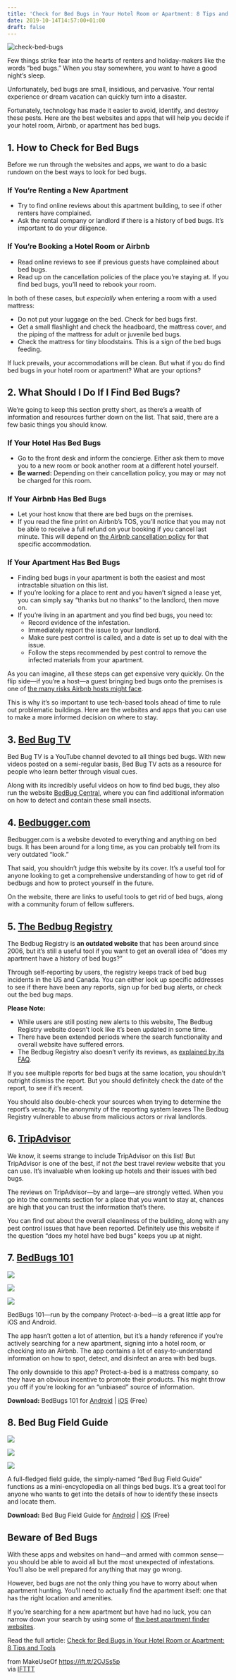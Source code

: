 ```yaml
---
title: 'Check for Bed Bugs in Your Hotel Room or Apartment: 8 Tips and Tools'
date: 2019-10-14T14:57:00+01:00
draft: false
---
```


![check-bed-bugs](https://static.makeuseof.com/wp-content/uploads/2019/10/check-bed-bugs.jpg)

Few things strike fear into the hearts of renters and holiday-makers like the words “bed bugs.” When you stay somewhere, you want to have a good night’s sleep.

Unfortunately, bed bugs are small, insidious, and pervasive. Your rental experience or dream vacation can quickly turn into a disaster.

Fortunately, technology has made it easier to avoid, identify, and destroy these pests. Here are the best websites and apps that will help you decide if your hotel room, Airbnb, or apartment has bed bugs.

1\. How to Check for Bed Bugs
-----------------------------

Before we run through the websites and apps, we want to do a basic rundown on the best ways to look for bed bugs.

### If You’re Renting a New Apartment

*   Try to find online reviews about this apartment building, to see if other renters have complained.
*   Ask the rental company or landlord if there is a history of bed bugs. It’s important to do your diligence.

### If You’re Booking a Hotel Room or Airbnb

*   Read online reviews to see if previous guests have complained about bed bugs.
*   Read up on the cancellation policies of the place you’re staying at. If you find bed bugs, you’ll need to rebook your room.

In both of these cases, but _especially_ when entering a room with a used mattress:

*   Do not put your luggage on the bed. Check for bed bugs first.
*   Get a small flashlight and check the headboard, the mattress cover, and the piping of the mattress for adult or juvenile bed bugs.
*   Check the mattress for tiny bloodstains. This is a sign of the bed bugs feeding.

If luck prevails, your accommodations will be clean. But what if you do find bed bugs in your hotel room or apartment? What are your options?

2\. What Should I Do If I Find Bed Bugs?
----------------------------------------

We’re going to keep this section pretty short, as there’s a wealth of information and resources further down on the list. That said, there are a few basic things you should know.

### If Your Hotel Has Bed Bugs

*   Go to the front desk and inform the concierge. Either ask them to move you to a new room or book another room at a different hotel yourself.
*   **Be warned:** Depending on their cancellation policy, you may or may not be charged for this room.

### If Your Airbnb Has Bed Bugs

*   Let your host know that there are bed bugs on the premises.
*   If you read the fine print on Airbnb’s TOS, you’ll notice that you may not be able to receive a full refund on your booking if you cancel last minute. This will depend on [the Airbnb cancellation policy](https://www.airbnb.com/home/cancellation_policies) for that specific accommodation.

### If Your Apartment Has Bed Bugs

*   Finding bed bugs in your apartment is both the easiest and most intractable situation on this list.
*   If you’re looking for a place to rent and you haven’t signed a lease yet, you can simply say “thanks but no thanks” to the landlord, then move on.
*   If you’re living in an apartment and you find bed bugs, you need to:
    *   Record evidence of the infestation.
    *   Immediately report the issue to your landlord.
    *   Make sure pest control is called, and a date is set up to deal with the issue.
    *   Follow the steps recommended by pest control to remove the infected materials from your apartment.

As you can imagine, all these steps can get expensive very quickly. On the flip side—if you’re a host—a guest bringing bed bugs onto the premises is one of [the many risks Airbnb hosts might face](//www.makeuseof.com/tag/risks-rewards-renting-apartment-airbnb/).

This is why it’s so important to use tech-based tools ahead of time to rule out problematic buildings. Here are the websites and apps that you can use to make a more informed decision on where to stay.

3\. [Bed Bug TV](https://www.youtube.com/user/BedBugCentralTV)
--------------------------------------------------------------

Bed Bug TV is a YouTube channel devoted to all things bed bugs. With new videos posted on a semi-regular basis, Bed Bug TV acts as a resource for people who learn better through visual cues.

Along with its incredibly useful videos on how to find bed bugs, they also run the website [BedBug Central](https://www.bedbugcentral.com), where you can find additional information on how to detect and contain these small insects.

4\. [Bedbugger.com](http://bedbugger.com/)
------------------------------------------

Bedbugger.com is a website devoted to everything and anything on bed bugs. It has been around for a long time, as you can probably tell from its very outdated “look.”

That said, you shouldn’t judge this website by its cover. It’s a useful tool for anyone looking to get a comprehensive understanding of how to get rid of bedbugs and how to protect yourself in the future.

On the website, there are links to useful tools to get rid of bed bugs, along with a community forum of fellow sufferers.

5\. [The Bedbug Registry](http://www.bedbugregistry.com/)
---------------------------------------------------------

The Bedbug Registry is **an outdated website** that has been around since 2006, but it’s still a useful tool if you want to get an overall idea of “does my apartment have a history of bed bugs?”

Through self-reporting by users, the registry keeps track of bed bug incidents in the US and Canada. You can either look up specific addresses to see if there have been any reports, sign up for bed bug alerts, or check out the bed bug maps.

**Please Note:**

*   While users are still posting new alerts to this website, The Bedbug Registry website doesn’t look like it’s been updated in some time.
*   There have been extended periods where the search functionality and overall website have suffered errors.
*   The Bedbug Registry also doesn’t verify its reviews, as [explained by its FAQ](https://bedbugregistry.com/faq/).

If you see multiple reports for bed bugs at the same location, you shouldn’t outright dismiss the report. But you should definitely check the date of the report, to see if it’s recent.

You should also double-check your sources when trying to determine the report’s veracity. The anonymity of the reporting system leaves The Bedbug Registry vulnerable to abuse from malicious actors or rival landlords.

6\. [TripAdvisor](https://www.tripadvisor.com/)
-----------------------------------------------

We know, it seems strange to include TripAdvisor on this list! But TripAdvisor is one of the best, if not _the_ best travel review website that you can use. It’s invaluable when looking up hotels and their issues with bed bugs.

The reviews on TripAdvisor—by and large—are strongly vetted. When you go into the comments section for a place that you want to stay at, chances are high that you can trust the information that’s there.

You can find out about the overall cleanliness of the building, along with any pest control issues that have been reported. Definitely use this website if the question “does my hotel have bed bugs” keeps you up at night.

7\. [BedBugs 101](https://www.protectabed.com/learn/bed-bugs/bed-bugs-101-app/)
-------------------------------------------------------------------------------

[![](//static.makeuseof.com/wp-content/uploads/2019/10/does-my-apartment-have-bedbugs-07-bedbugs-101-01-310x671.jpg)](//static.makeuseof.com/wp-content/uploads/2019/10/does-my-apartment-have-bedbugs-07-bedbugs-101-01.jpg)

[![](//static.makeuseof.com/wp-content/uploads/2019/10/does-my-apartment-have-bedbugs-07-bedbugs-101-02-310x671.jpg)](//static.makeuseof.com/wp-content/uploads/2019/10/does-my-apartment-have-bedbugs-07-bedbugs-101-02.jpg)

[![](//static.makeuseof.com/wp-content/uploads/2019/10/does-my-apartment-have-bedbugs-07-bedbugs-101-03-310x671.jpg)](//static.makeuseof.com/wp-content/uploads/2019/10/does-my-apartment-have-bedbugs-07-bedbugs-101-03.jpg)

BedBugs 101—run by the company Protect-a-bed—is a great little app for iOS and Android.

The app hasn’t gotten a lot of attention, but it’s a handy reference if you’re actively searching for a new apartment, signing into a hotel room, or checking into an Airbnb. The app contains a lot of easy-to-understand information on how to spot, detect, and disinfect an area with bed bugs.

The only downside to this app? Protect-a-bed is a mattress company, so they have an obvious incentive to promote their products. This might throw you off if you’re looking for an “unbiased” source of information.

**Download:** BedBugs 101 for [Android](https://play.google.com/store/apps/details?id=com.protectabed.bedbugs101new) | [iOS](https://apps.apple.com/app/bedbugs-101/id411932955) (Free)

8\. Bed Bug Field Guide
-----------------------

[![](//static.makeuseof.com/wp-content/uploads/2019/10/does-my-apartment-have-bedbugs-08-bedbug-fieldguide-01-310x671.jpg)](//static.makeuseof.com/wp-content/uploads/2019/10/does-my-apartment-have-bedbugs-08-bedbug-fieldguide-01.jpg)

[![](//static.makeuseof.com/wp-content/uploads/2019/10/does-my-apartment-have-bedbugs-08-bedbug-fieldguide-02-310x671.jpg)](//static.makeuseof.com/wp-content/uploads/2019/10/does-my-apartment-have-bedbugs-08-bedbug-fieldguide-02.jpg)

[![](//static.makeuseof.com/wp-content/uploads/2019/10/does-my-apartment-have-bedbugs-08-bedbug-fieldguide-03-310x671.jpg)](//static.makeuseof.com/wp-content/uploads/2019/10/does-my-apartment-have-bedbugs-08-bedbug-fieldguide-03.jpg)

A full-fledged field guide, the simply-named “Bed Bug Field Guide” functions as a mini-encyclopedia on all things bed bugs. It’s a great tool for anyone who wants to get into the details of how to identify these insects and locate them.

**Download:** Bed Bug Field Guide for [Android](https://play.google.com/store/apps/details?id=com.edutech.bedbugs) | [iOS](https://apps.apple.com/us/app/bed-bug-field-guide/id1281060937) (Free)

Beware of Bed Bugs
------------------

With these apps and websites on hand—and armed with common sense—you should be able to avoid all but the most unexpected of infestations. You’ll also be well prepared for anything that may go wrong.

However, bed bugs are not the only thing you have to worry about when apartment hunting. You’ll need to actually find the apartment itself: one that has the right location and amenities.

If you’re searching for a new apartment but have had no luck, you can narrow down your search by using some of [the best apartment finder websites](//www.makeuseof.com/tag/top-5-us-apartment-search-websites/).

Read the full article: [Check for Bed Bugs in Your Hotel Room or Apartment: 8 Tips and Tools](https://www.makeuseof.com/tag/check-bed-bugs-tips-tools/)

  
  
from MakeUseOf https://ift.tt/2OJSs5p  
via [IFTTT](https://ifttt.com/?ref=da&site=blogger)
